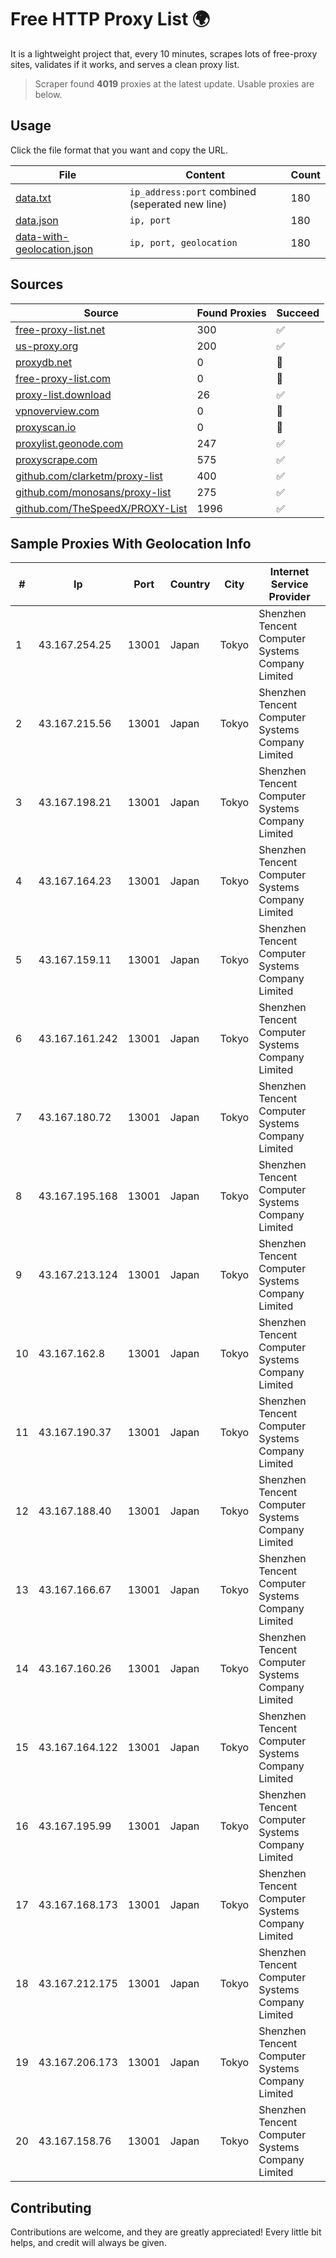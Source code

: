 
# Free HTTP Proxy List 🌍

It is a lightweight project that, every 10 minutes, scrapes lots of free-proxy sites, validates if it works, and serves a clean proxy list.


> Scraper found **4019** proxies at the latest update. Usable proxies are below.

## Usage

Click the file format that you want and copy the URL.


|File|Content|Count|
|----|-------|-----|
|[data.txt](https://raw.githubusercontent.com/themiralay/Proxy-List-World/master/data.txt)|`ip_address:port` combined (seperated new line)|180|
|[data.json](https://raw.githubusercontent.com/themiralay/Proxy-List-World/master/data.json)|`ip, port`|180|
|[data-with-geolocation.json](https://raw.githubusercontent.com/themiralay/Proxy-List-World/master/data-with-geolocation.json)|`ip, port, geolocation`|180|

## Sources

|Source|Found Proxies|Succeed|
|------|-------------|-------|
|[free-proxy-list.net](https://free-proxy-list.net)|300|✅|
|[us-proxy.org](https://www.us-proxy.org)|200|✅|
|[proxydb.net](http://proxydb.net)|0|🚫|
|[free-proxy-list.com](https://free-proxy-list.com/?page=&port=&type%5B%5D=http&type%5B%5D=https&up_time=0&search=Search)|0|🚫|
|[proxy-list.download](https://www.proxy-list.download/HTTP)|26|✅|
|[vpnoverview.com](https://vpnoverview.com/privacy/anonymous-browsing/free-proxy-servers)|0|🚫|
|[proxyscan.io](https://www.proxyscan.io)|0|🚫|
|[proxylist.geonode.com](https://proxylist.geonode.com/api/proxy-list?limit=300&page=1&sort_by=lastChecked&sort_type=desc&protocols=http,https)|247|✅|
|[proxyscrape.com](https://api.proxyscrape.com/v2/?request=displayproxies&protocol=http&timeout=10000&country=all&ssl=all&anonymity=all)|575|✅|
|[github.com/clarketm/proxy-list](https://raw.githubusercontent.com/clarketm/proxy-list/master/proxy-list-raw.txt)|400|✅|
|[github.com/monosans/proxy-list](https://raw.githubusercontent.com/monosans/proxy-list/main/proxies/http.txt)|275|✅|
|[github.com/TheSpeedX/PROXY-List](https://raw.githubusercontent.com/TheSpeedX/PROXY-List/master/http.txt)|1996|✅|


## Sample Proxies With Geolocation Info

|#|Ip|Port|Country|City|Internet Service Provider|
|-|--|----|-------|----|-------------------------|
|1|43.167.254.25|13001|Japan|Tokyo|Shenzhen Tencent Computer Systems Company Limited|
|2|43.167.215.56|13001|Japan|Tokyo|Shenzhen Tencent Computer Systems Company Limited|
|3|43.167.198.21|13001|Japan|Tokyo|Shenzhen Tencent Computer Systems Company Limited|
|4|43.167.164.23|13001|Japan|Tokyo|Shenzhen Tencent Computer Systems Company Limited|
|5|43.167.159.11|13001|Japan|Tokyo|Shenzhen Tencent Computer Systems Company Limited|
|6|43.167.161.242|13001|Japan|Tokyo|Shenzhen Tencent Computer Systems Company Limited|
|7|43.167.180.72|13001|Japan|Tokyo|Shenzhen Tencent Computer Systems Company Limited|
|8|43.167.195.168|13001|Japan|Tokyo|Shenzhen Tencent Computer Systems Company Limited|
|9|43.167.213.124|13001|Japan|Tokyo|Shenzhen Tencent Computer Systems Company Limited|
|10|43.167.162.8|13001|Japan|Tokyo|Shenzhen Tencent Computer Systems Company Limited|
|11|43.167.190.37|13001|Japan|Tokyo|Shenzhen Tencent Computer Systems Company Limited|
|12|43.167.188.40|13001|Japan|Tokyo|Shenzhen Tencent Computer Systems Company Limited|
|13|43.167.166.67|13001|Japan|Tokyo|Shenzhen Tencent Computer Systems Company Limited|
|14|43.167.160.26|13001|Japan|Tokyo|Shenzhen Tencent Computer Systems Company Limited|
|15|43.167.164.122|13001|Japan|Tokyo|Shenzhen Tencent Computer Systems Company Limited|
|16|43.167.195.99|13001|Japan|Tokyo|Shenzhen Tencent Computer Systems Company Limited|
|17|43.167.168.173|13001|Japan|Tokyo|Shenzhen Tencent Computer Systems Company Limited|
|18|43.167.212.175|13001|Japan|Tokyo|Shenzhen Tencent Computer Systems Company Limited|
|19|43.167.206.173|13001|Japan|Tokyo|Shenzhen Tencent Computer Systems Company Limited|
|20|43.167.158.76|13001|Japan|Tokyo|Shenzhen Tencent Computer Systems Company Limited|



## Contributing

Contributions are welcome, and they are greatly appreciated! Every
little bit helps, and credit will always be given.

